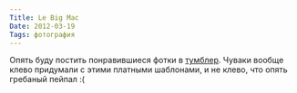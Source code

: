 ```yaml
---
Title: Le Big Mac
Date: 2012-03-19
Tags: фотография
---
```


Опять буду постить понравившиеся фотки в [тумблер](http://alexeypegov.tumblr.com).
Чуваки вообще клево придумали с этими платными шаблонами, и не клево, что опять гребаный пейпал :(